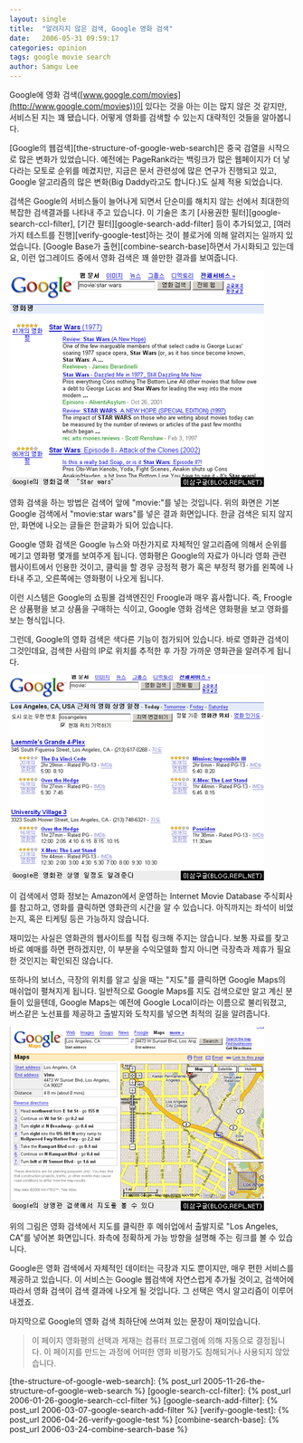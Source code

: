 ```yaml
---
layout: single
title:  "알려지지 않은 검색, Google 영화 검색"
date:   2006-05-31 09:59:17
categories: opinion
tags: google movie search
author: Samgu Lee
---
```

Google에 영화 검색([www.google.com/movies](http://www.google.com/movies))이 있다는 것을 아는 이는 많지 않은 것 같지만, 서비스된 지는 꽤 됐습니다. 어떻게 영화를 검색할 수 있는지 대략적인 것들을 알아봅니다.

[Google의 웹검색][the-structure-of-google-web-search]은 중국 검열을 시작으로 많은 변화가 있었습니다. 예전에는 PageRank라는 백링크가 많은 웹페이지가 더 낳다라는 모토로 순위를 메겼지만, 지금은 문서 관련성에 많은 연구가 진행되고 있고, Google 알고리즘의 많은 변화(Big Daddy라고도 합니다.)도 실제 적용 되었습니다.

검색은 Google의 서비스들이 늘어나게 되면서 단순미를 해치지 않는 선에서 최대한의 복잡한 검색결과를 나타내 주고 있습니다. 이 기술은 초기 [사용권한 필터][google-search-ccl-filter], [기간 필터][google-search-add-filter] 등이 추가되었고, [여러가지 테스트를 진행][verify-google-test]하는 것이 블로거에 의해 알려지는 일까지 있었습니다. [Google Base가 출현][combine-search-base]하면서 가시화되고 있는데요, 이런 업그레이드 중에서 영화 검색은 꽤 쓸만한 결과를 보여줍니다.

![Google 영화 검색 Star Wars](/assets/google_movie_search.png)

영화 검색을 하는 방법은 검색어 앞에 "movie:"를 넣는 것입니다. 위의 화면은 기본 Google 검색에서 "movie:star wars"를 넣은 결과 화면입니다. 한글 검색은 되지 않지만, 화면에 나오는 글들은 한글화가 되어 있습니다.

Google 영화 검색은 Google 뉴스와 마찬가지로 자체적인 알고리즘에 의해서 순위를 메기고 영화평 몇개를 보여주게 됩니다. 영화평은 Google의 자료가 아니라 영화 관련 웹사이트에서 인용한 것이고, 클릭을 할 경우 긍정적 평가 혹은 부정적 평가를 왼쪽에 나타내 주고, 오른쪽에는 영화평이 나오게 됩니다.

이런 시스템은 Google의 쇼핑몰 검색엔진인 Froogle과 매우 흡사합니다. 즉, Froogle은 상품평을 보고 상품을 구매하는 식이고, Google 영화 검색은 영화평을 보고 영화를 보는 형식입니다.

그런데, Google의 영화 검색은 색다른 기능이 첨가되어 있습니다. 바로 영화관 검색이 그것인데요, 검색한 사람의 IP로 위치를 추적한 후 가장 가까운 영화관을 알려주게 됩니다.

![Google 개봉관 검색](/assets/google_movie_schedule.png)

이 검색에서 영화 정보는 Amazon에서 운영하는 Internet Movie Database 주식회사를 참고하고, 영화를 클릭하면 영화관의 시간을 알 수 있습니다. 아직까지는 좌석이 비었는지, 혹은 티케팅 등은 가능하지 않습니다.

재미있는 사실은 영화관의 웹사이트를 직접 링크해 주지는 않습니다. 보통 자료를 찾고 바로 예매를 하면 편하겠지만, 이 부분을 수익모델화 할지 아니면 극장측과 제휴가 필요한 것인지는 확인되진 않습니다.

또하나의 보너스, 극장의 위치를 알고 싶을 때는 "지도"를 클릭하면 Google Maps의 매쉬업이 펼쳐지게 됩니다. 일반적으로 Google Maps를 지도 검색으로만 알고 계신 분들이 있을텐데, Google Maps는 예전에 Google Local이라는 이름으로 불리워졌고, 버스같은 노선표를 제공하고 출발지와 도착지를 넣으면 최적의 길을 알려줍니다.

![Google 개봉관 검색](/assets/google_movie_maps.png)

위의 그림은 영화 검색에서 지도를 클릭한 후 메쉬업에서 출발지로 "Los Angeles, CA"를 넣어본 화면입니다.  좌측에 정확하게 가능 방향을 설명해 주는 링크를 볼 수 있습니다.

Google은 영화 검색에서 자체적인 데이터는 극장과 지도 뿐이지만, 매우 편한 서비스를 제공하고 있습니다. 이 서비스는 Google 웹검색에 자연스럽게 추가될 것이고, 검색어에 따라서 영화 검색이 검색 결과에 나오게 될 것입니다. 그 선택은 역시 알고리즘이 이루어 내겠죠.

마지막으로 Google의 영화 검색 최하단에 쓰여져 있는 문장이 재미있습니다.

> 이 페이지 영화평의 선택과 게재는 컴퓨터 프로그램에 의해 자동으로 결정됩니다. 이 페이지를 만드는 과정에 어떠한 영화 비평가도 침해되거나 사용되지 않았습니다.

[the-structure-of-google-web-search]: {% post_url 2005-11-26-the-structure-of-google-web-search %}
[google-search-ccl-filter]: {% post_url 2006-01-26-google-search-ccl-filter %}
[google-search-add-filter]: {% post_url 2006-03-07-google-search-add-filter %}
[verify-google-test]: {% post_url 2006-04-26-verify-google-test %}
[combine-search-base]: {% post_url 2006-03-24-combine-search-base %}
